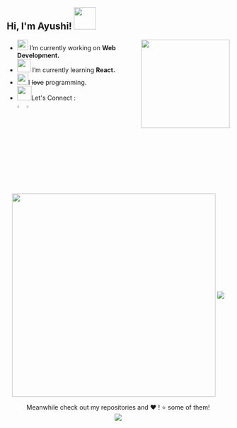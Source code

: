 <h2> Hi, I'm Ayushi!  <img src="https://media.giphy.com/media/mGcNjsfWAjY5AEZNw6/giphy.gif" width="50"></h2>
<!--<img align='right' src="https://media.giphy.com/media/ieyl9zmCjO4b4t6qoY/giphy.gif" width="230"> -->
<img align='right' src="https://media.giphy.com/media/RkX2zcpO79EAf82ESl/giphy.gif" width="200">

<!-- <p align="center">
<img src="https://media.giphy.com/media/L1R1tvI9svkIWwpVYr/giphy.gif" height="300" width="600"-->

- <img src="https://media.giphy.com/media/iDaCeaKrHhUI1I8e2b/giphy.gif" width="24"> I’m currently working on **Web Development.**
- <img src="https://media.giphy.com/media/WUlplcMpOCEmTGBtBW/giphy.gif" width="30"> I’m currently learning **React.**
- <img src="https://media.giphy.com/media/XIDYNVgfAgHjiWW2Dc/giphy.gif" width="25">I ~~love~~ programming.
- <img src="https://media.giphy.com/media/3EiNjNsKEFOYYIiNhA/giphy.gif" width="32">Let's Connect :
 [<br><img src="https://img.icons8.com/color/48/000000/linkedin.png" width="3.5%"/>](https://www.linkedin.com/in/ayushi-prakash-9b14b4180/)
 [<img src="https://img.icons8.com/fluent/48/000000/instagram-new.png" width="3.5%"/>](https://www.instagram.com/ayushiprakash_/)

<br><br>
<p align="center">
  <img align="center" src="https://github-readme-stats.vercel.app/api?username=AyushiPrakash&theme=radical&count_private=true&include_all_commits=true&show_icons=true&custom_title=%23%20GitHub%20Stats%20%E2%9C%85" width="460" />
 <img align="center" src="https://github-readme-stats.vercel.app/api/top-langs/?username=AyushiPrakash&theme=radical&layout=compact&langs_count=10&custom_title=%23%20Most%20Used%20Languages%20%F0%9F%91%A8%F0%9F%8F%BD%E2%80%8D%F0%9F%92%BB" />
</p>
 

<p align="center">
Meanwhile check out my repositories and ❤️ ! ⭐️ some of them!
 <br>
<img src="https://komarev.com/ghpvc/?username=AyushiPrakash&color=#d93a7c&label=Profile%20visits&style=flat-square" />
</p>
